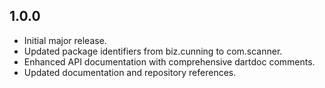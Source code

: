 ## 1.0.0
* Initial major release.
* Updated package identifiers from biz.cunning to com.scanner.
* Enhanced API documentation with comprehensive dartdoc comments.
* Updated documentation and repository references.

